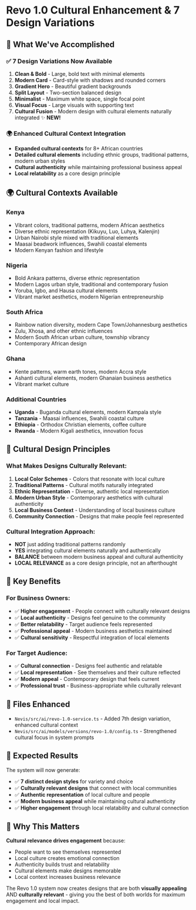 # Revo 1.0 Cultural Enhancement & 7 Design Variations

## 🎯 **What We've Accomplished**

### **✅ 7 Design Variations Now Available**
1. **Clean & Bold** - Large, bold text with minimal elements
2. **Modern Card** - Card-style with shadows and rounded corners  
3. **Gradient Hero** - Beautiful gradient backgrounds
4. **Split Layout** - Two-section balanced design
5. **Minimalist** - Maximum white space, single focal point
6. **Visual Focus** - Large visuals with supporting text
7. **Cultural Fusion** - Modern design with cultural elements naturally integrated ✨ **NEW!**

### **🌍 Enhanced Cultural Context Integration**
- **Expanded cultural contexts** for 8+ African countries
- **Detailed cultural elements** including ethnic groups, traditional patterns, modern urban styles
- **Cultural authenticity** while maintaining professional business appeal
- **Local relatability** as a core design principle

## 🌍 **Cultural Contexts Available**

### **Kenya**
- Vibrant colors, traditional patterns, modern African aesthetics
- Diverse ethnic representation (Kikuyu, Luo, Luhya, Kalenjin)
- Urban Nairobi style mixed with traditional elements
- Maasai beadwork influences, Swahili coastal elements
- Modern Kenyan fashion and lifestyle

### **Nigeria**
- Bold Ankara patterns, diverse ethnic representation
- Modern Lagos urban style, traditional and contemporary fusion
- Yoruba, Igbo, and Hausa cultural elements
- Vibrant market aesthetics, modern Nigerian entrepreneurship

### **South Africa**
- Rainbow nation diversity, modern Cape Town/Johannesburg aesthetics
- Zulu, Xhosa, and other ethnic influences
- Modern South African urban culture, township vibrancy
- Contemporary African design

### **Ghana**
- Kente patterns, warm earth tones, modern Accra style
- Ashanti cultural elements, modern Ghanaian business aesthetics
- Vibrant market culture

### **Additional Countries**
- **Uganda** - Buganda cultural elements, modern Kampala style
- **Tanzania** - Maasai influences, Swahili coastal culture
- **Ethiopia** - Orthodox Christian elements, coffee culture
- **Rwanda** - Modern Kigali aesthetics, innovation focus

## 🎨 **Cultural Design Principles**

### **What Makes Designs Culturally Relevant:**
1. **Local Color Schemes** - Colors that resonate with local culture
2. **Traditional Patterns** - Cultural motifs naturally integrated
3. **Ethnic Representation** - Diverse, authentic local representation
4. **Modern Urban Style** - Contemporary aesthetics with cultural authenticity
5. **Local Business Context** - Understanding of local business culture
6. **Community Connection** - Designs that make people feel represented

### **Cultural Integration Approach:**
- **NOT** just adding traditional patterns randomly
- **YES** integrating cultural elements naturally and authentically
- **BALANCE** between modern business appeal and cultural authenticity
- **LOCAL RELEVANCE** as a core design principle, not an afterthought

## 🚀 **Key Benefits**

### **For Business Owners:**
- ✅ **Higher engagement** - People connect with culturally relevant designs
- ✅ **Local authenticity** - Designs feel genuine to the community
- ✅ **Better relatability** - Target audience feels represented
- ✅ **Professional appeal** - Modern business aesthetics maintained
- ✅ **Cultural sensitivity** - Respectful integration of local elements

### **For Target Audience:**
- ✅ **Cultural connection** - Designs feel authentic and relatable
- ✅ **Local representation** - See themselves and their culture reflected
- ✅ **Modern appeal** - Contemporary design that feels current
- ✅ **Professional trust** - Business-appropriate while culturally relevant

## 📝 **Files Enhanced**
- `Nevis/src/ai/revo-1.0-service.ts` - Added 7th design variation, enhanced cultural context
- `Nevis/src/ai/models/versions/revo-1.0/config.ts` - Strengthened cultural focus in system prompts

## 🎯 **Expected Results**

The system will now generate:
- ✅ **7 distinct design styles** for variety and choice
- ✅ **Culturally relevant designs** that connect with local communities
- ✅ **Authentic representation** of local culture and people
- ✅ **Modern business appeal** while maintaining cultural authenticity
- ✅ **Higher engagement** through local relatability and cultural connection

## 🌟 **Why This Matters**

**Cultural relevance drives engagement** because:
- People want to see themselves represented
- Local culture creates emotional connection
- Authenticity builds trust and relatability
- Cultural elements make designs memorable
- Local context increases business relevance

The Revo 1.0 system now creates designs that are both **visually appealing** AND **culturally relevant** - giving you the best of both worlds for maximum engagement and local impact.

